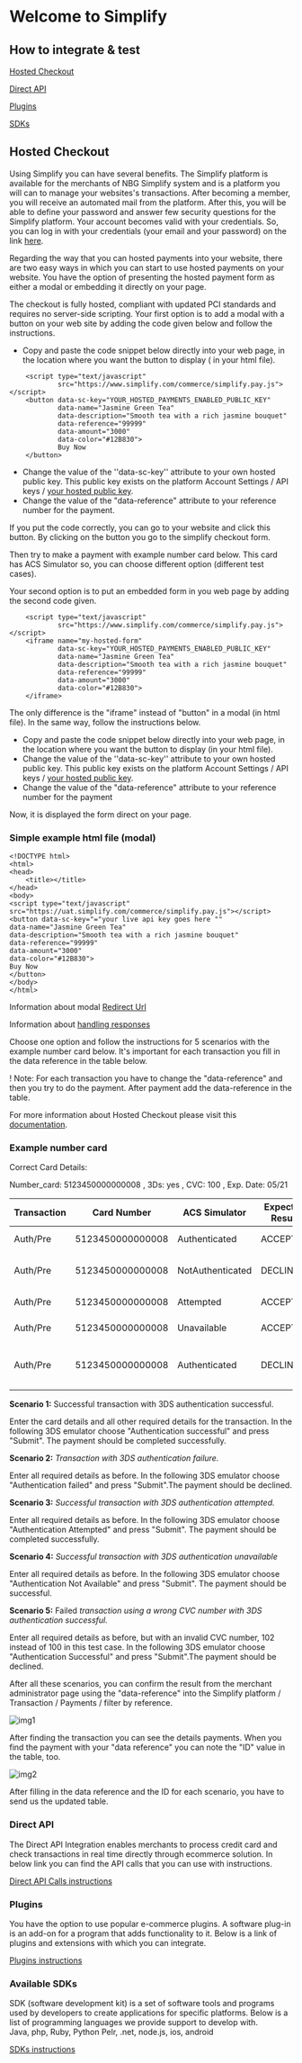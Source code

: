 # Welcome to Simplify
## How to integrate & test

[Hosted Checkout](#Hosted-checkout)

[Direct API](#Direct-API)

[Plugins](#Plugins)

[SDKs](#Available-SDKs)


## Hosted Checkout 

Using Simplify you can have several benefits. The Simplify platform is available for the merchants of NBG Simplify system and is a platform you will can to manage your websites's transactions. After becoming a member, you will receive an automated mail from the platform. After this, you will be able to define your password and answer few security questions for the Simplify platform. Your account becomes valid with your credentials. So, you can log in with your credentials (your email and your password) on the link [here](https://ibanknbg.uat.simplify.com/commerce/login/auth).

Regarding the way that you can hosted payments into your website, there are two easy ways in which you can start to use hosted payments on your website. You have the option of presenting the hosted payment form as either a modal or embedding it directly on your page.

The checkout is fully hosted, compliant with updated PCI standards and requires no server-side scripting. Your first option is to add a modal with a button on your web site by adding the code given below and follow the instructions.

- Copy and paste the code snippet below directly into your web page, in the location where you want the button to display ( in your html file).

```
	<script type="text/javascript"
	        src="https://www.simplify.com/commerce/simplify.pay.js"></script>
	<button data-sc-key="YOUR_HOSTED_PAYMENTS_ENABLED_PUBLIC_KEY"
	        data-name="Jasmine Green Tea"
	        data-description="Smooth tea with a rich jasmine bouquet"
	        data-reference="99999"
	        data-amount="3000"
	        data-color="#12B830">
	        Buy Now
	</button>

```

- Change the value of the &#39;&#39;data-sc-key&#39;&#39; attribute to your own hosted public key. This public key exists on the platform Account Settings / API keys / [ your hosted public key](https://ibanknbg.uat.simplify.com/commerce/docs/tools/hosted-payments#keys).
- Change the value of the &quot;data-reference&quot; attribute to your reference number for the payment.

If you put the code correctly, you can go to your website and click this button. By clicking on the button you go to the simplify checkout form.

Then try to make a payment with example number card below. This card has ACS Simulator so, you can choose different option (different test cases).

Your second option is to put an embedded form in you web page by adding the second code given.
```
	<script type="text/javascript"
	        src="https://www.simplify.com/commerce/simplify.pay.js"></script>
	<iframe name="my-hosted-form"
	        data-sc-key="YOUR_HOSTED_PAYMENTS_ENABLED_PUBLIC_KEY"
	        data-name="Jasmine Green Tea"
	        data-description="Smooth tea with a rich jasmine bouquet"
	        data-reference="99999"
	        data-amount="3000"
	        data-color="#12B830">
	</iframe>
```

The only difference is the "iframe" instead of "button" in a modal (in html file). In the same way, follow the instructions below.

- Copy and paste the code snippet below directly into your web page, in the location where you want the button to display (in your html file).
- Change the value of the &#39;&#39;data-sc-key&#39;&#39; attribute to your own hosted public key. This public key exists on the platform Account Settings / API keys / [your hosted public key](https://ibanknbg.uat.simplify.com/commerce/docs/tools/hosted-payments#keys).
- Change the value of the &quot;data-reference&quot; attribute to your reference number for the payment

Now, it is displayed the form direct on your page.
### Simple example html file (modal)
```
<!DOCTYPE html>
<html>
<head>
    <title></title>
</head>
<body>
<script type="text/javascript"                  
src="https://uat.simplify.com/commerce/simplify.pay.js"></script>                   
<button data-sc-key="="your live api key goes here ""                 
data-name="Jasmine Green Tea"                   
data-description="Smooth tea with a rich jasmine bouquet"                   
data-reference="99999"                  
data-amount="3000"                  
data-color="#12B830">                   
Buy Now                 
</button>
</body>
</html>
```
Information about modal [Redirect Url](https://ibanknbg.uat.simplify.com/commerce/docs/tools/hosted-payments#redirect-url)

Information about [handling responses](https://ibanknbg.uat.simplify.com/commerce/docs/tools/hosted-payments#js)

Choose one option and follow the instructions for 5 scenarios with the example number card below. It&#39;s important for each transaction you fill in the data reference in the table below.

! Note: For each transaction you have to change the &quot;data-reference&quot; and then you try to do the payment. After payment add the data-reference in the table.

For more information about Hosted Checkout please visit this [documentation](https://ibanknbg.uat.simplify.com/commerce/docs/tools/hosted-payments).

### Example number card

Correct Card Details:

Number_card: 5123450000000008  , 3Ds: yes , CVC: 100  , Exp. Date: 05/21

| Transaction | Card Number | ACS Simulator | Expected Result | Input Data | Test Case | Data  Reference |  ID  |
| --- | --- | --- | --- | --- | --- | --- | --- |
| Auth/Pre | 5123450000000008 |  Authenticated | ACCEPTED | Correct Data | 3D-Secure Authenticated |   |   |
| Auth/Pre | 5123450000000008 |  NotAuthenticated | DECLINED | Correct Data | Not 3D-Secure Authenticated |   |   |
| Auth/Pre | 5123450000000008 |   Attempted | ACCEPTED | Correct Data | 3D-Secure Attempted |   |   |
| Auth/Pre | 5123450000000008 |   Unavailable | ACCEPTED | Correct Data | 3D-Secure Unavailable |   |   |
| Auth/Pre | 5123450000000008 |  Authenticated | DECLINED | Wrong CVV (example 102) | 3D-Secure Authenticated |   |   |

**Scenario 1:** Successful transaction with 3DS authentication successful.

Enter the card details and all other required details for the transaction. In the following 3DS emulator choose &quot;Authentication successful&quot; and press &quot;Submit&quot;. The payment should be completed successfully.

**Scenario 2:** _Transaction with 3DS authentication failure._

Enter all required details as before. In the following 3DS emulator choose &quot;Authentication failed&quot; and press &quot;Submit&quot;.The payment should be declined.

**Scenario 3:** _Successful transaction with 3DS authentication attempted._

Enter all required details as before. In the following 3DS emulator choose &quot;Authentication Attempted&quot; and press &quot;Submit&quot;. The payment should be completed successfully.

**Scenario 4:** _Successful transaction with 3DS authentication unavailable_

Enter all required details as before. In the following 3DS emulator choose &quot;Authentication Not Available&quot; and press &quot;Submit&quot;. The payment should be successful.

**Scenario 5:** Failed _transaction using a wrong CVC number with 3DS authentication successful._

Enter all required details as before, but with an invalid CVC number, 102 instead of 100 in this test case. In the following 3DS emulator choose &quot;Authentication Successful&quot; and press &quot;Submit&quot;.The payment should be declined.

After all these scenarios, you can confirm the result from the merchant administrator page using the &quot;data-reference&quot; into the Simplify platform / Transaction / Payments / filter by reference.

 ![img1](images/img1.png)

After finding the transaction you can see the details payments. When you find the payment with your &quot;data reference&quot; you can note the &quot;ID&quot; value in the table, too.

 ![img2](images/img2.png)

After filling in the data reference and the ID for each scenario, you have to send us the updated table.

### Direct API 
The Direct API Integration enables merchants to process credit card and check transactions in real time directly through ecommerce solution. In below link you can find the API calls that you can use with instructions.

[Direct API Calls instructions](https://ibanknbg.uat.simplify.com/commerce/docs/api/index?api=payments)



### Plugins 
You have the option to use popular e-commerce plugins. A software plug-in is an add-on for a program that adds functionality to it. Below is a link of plugins and extensions with which you can integrate. 

[Plugins instructions](https://ibanknbg.uat.simplify.com/commerce/docs/plugins/index)

### Available SDKs
SDK (software development kit) is a set of software tools and programs used by developers to create applications for specific platforms. Below is a list of programming languages we provide support to develop with.  
Java, php, Ruby, Python Pelr, .net, node.js, ios, android

[SDKs instructions](https://ibanknbg.uat.simplify.com/commerce/docs/sdk/index)
